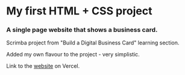 # My first HTML + CSS project

### A single page website that shows a business card.

Scrimba project from "Build a Digital Business Card" learning section.

Added my own flavour to the project - very simplistic.

Link to the [website](https://business-card-ochre-five.vercel.app/) on Vercel.
